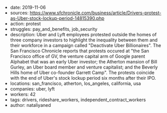 - date: 2019-11-06
- sources: https://www.sfchronicle.com/business/article/Drivers-protest-as-Uber-stock-lockup-period-14815390.php
- action: protest
- struggles: pay_and_benefits, job_security
- description: Uber and Lyft employees protested outside the homes of three company investors to highlight the inequality between them and their workforce in a campaign called "Deactivate Uber Billionaires". The San Francisco Chronicle reports that protests occured at "the San Francisco office of GV, the venture capital arm of Google parent Alphabet that was an early Uber investor; the Atherton mansion of Bill Gurley, an Uber board member and venture capitalist; and the Beverly Hills home of Uber co-founder Garrett Camp". The protests coincide with the end of Uber's stock lockup period six months after their IPO.
- locations: san_francisco, atherton, los_angeles, california, usa
- companies: uber, lyft
- workers: 42
- tags: drivers, rideshare_workers, independent_contract_workers
- author: nataliyaned
